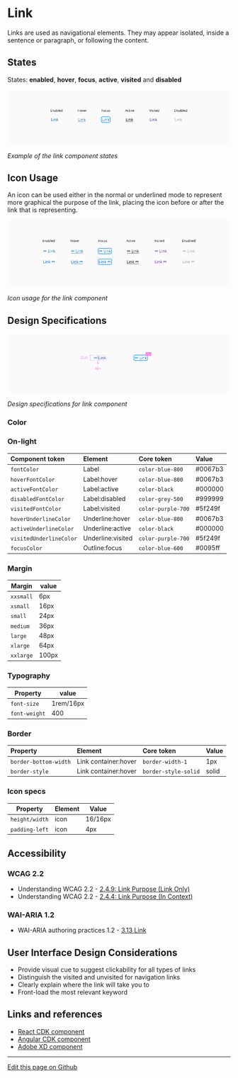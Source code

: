 # Link

Links are used as navigational elements. They may appear isolated, inside a sentence or paragraph, or following the content.

## States

States: **enabled**, **hover**, **focus**, **active**, **visited** and **disabled**

![Example of the link component states](images/link_states_noIcon.png)

_Example of the link component states_

## Icon Usage

An icon can be used either in the normal or underlined mode to represent more graphical the purpose of the link, placing the icon before or after the link that is representing.

![Icon usage for the link component](images/link_states_icon.png)

_Icon usage for the link component_


## Design Specifications

![Design specifications for link component](images/link_specs.png)

_Design specifications for link component_

### Color
### On-light

| Component token                                   | Element             | Core token               | Value       |
| :------------------------------------------------ | :------------------ | :----------------------- | :---------- |
| `fontColor`                                       | Label               | `color-blue-800`         | #0067b3     |
| `hoverFontColor`                                  | Label:hover         | `color-blue-800`         | #0067b3     |
| `activeFontColor`                                 | Label:active        | `color-black`            | #000000     |
| `disabledFontColor`                               | Label:disabled      | `color-grey-500`         | #999999     |
| `visitedFontColor`                                | Label:visited       | `color-purple-700`       | #5f249f     |
| `hoverUnderlineColor`                             | Underline:hover     | `color-blue-800`         | #0067b3     |
| `activeUnderlineColor`                            | Underline:active    | `color-black`            | #000000     |
| `visitedUnderlineColor`                           | Underline:visited   | `color-purple-700`       | #5f249f     |
| `focusColor`                                      | Outline:focus       | `color-blue-600`         | #0095ff     |



### Margin

| Margin    | value  |
| --------- | ------ |
| `xxsmall` | 6px    |
| `xsmall`  | 16px   |
| `small`   | 24px   |
| `medium`  | 36px   |
| `large`   | 48px   |
| `xlarge`  | 64px   |
| `xxlarge` | 100px  |

### Typography

| Property                    | value       |
| --------------------------- | ----------- |
| `font-size`                 | 1rem/16px   |
| `font-weight`               | 400         |


### Border

| Property                 | Element                | Core token                 | Value            |
| :----------------------- | :--------------------- | :------------------------- | :--------------- |
| `border-bottom-width`    | Link container:hover   | `border-width-1`           | 1px              |
| `border-style`           | Link container:hover   | `border-style-solid`       | solid            |


### Icon specs

| Property                      | Element                |  Value      |
| ----------------------------- | ----------------       | ----------- |
| `height/width`                |  icon                  |   16/16px   |
| `padding-left`                |  icon                  |   4px       |

## Accessibility

### WCAG 2.2

* Understanding WCAG 2.2 - [2.4.9: Link Purpose (Link Only)](https://www.w3.org/WAI/WCAG22/Understanding/link-purpose-link-only.html)
* Understanding WCAG 2.2 - [2.4.4: Link Purpose (In Context)](https://www.w3.org/WAI/WCAG22/Understanding/link-purpose-in-context.html)


### WAI-ARIA 1.2

* WAI-ARIA authoring practices 1.2 - [3.13 Link](https://www.w3.org/TR/wai-aria-practices-1.2/#link)


## User Interface Design Considerations

- Provide visual cue to suggest clickability for all types of links
- Distinguish the visited and unvisited for navigation links
- Clearly explain where the link will take you to
- Front-load the most relevant keyword

## Links and references

* [React CDK component](https://developer.dxc.com/tools/react/next/#/components/link)
* [Angular CDK component](https://developer.dxc.com/tools/angular/next/#/components/link)
* [Adobe XD component](https://xd.adobe.com/view/1199107d-06d2-438b-9b6a-90da4d673211-44ca/)


____________________________________________________________

[Edit this page on Github](https://github.com/dxc-technology/halstack-style-guide/blob/master/guidelines/components/link/README.md)
